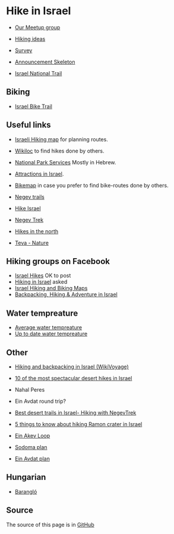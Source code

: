 # Hike in Israel

* [Our Meetup group](https://www.meetup.com/Israel-Hiking-outdoor-fans/)

* [Hiking ideas](hiking-ideas)
* [Survey](survey-2017-12)
* [Announcement Skeleton](announcement-skeleton)
* [Israel National Trail](israel-national-trail)

## Biking

* [Israel Bike Trail](https://ibt.org.il/en/)

## Useful links

* [Israeli Hiking map](https://israelhiking.osm.org.il/) for planning routes.
* [Wikiloc](https://www.wikiloc.com/) to find hikes done by others.
* [National Park Services](http://www.parks.org.il/) Mostly in Hebrew.
* [Attractions in Israel](http://www.attractions-in-israel.com/).
* [Bikemap](https://www.bikemap.net/) in case you prefer to find bike-routes done by others.
* [Negev trails](https://www.negevtrails.com/)
* [Hike Israel](https://hike-israel.com/)

* [Negev Trek](https://www.negevtrek.com/)

* [Hikes in the north](https://www.teva.org.il/?pg=SearchTrips&CategoryID=1686&SubRegionID=9&TripTypeID=&DifficultyID=&FreeTripSearch=&IsPayment=0&IsRecomended=1)
* [Teva - Nature](https://www.teva.org.il/)

## Hiking groups on Facebook

* [Israel Hikes](https://www.facebook.com/groups/1636742616551780/)  OK to post
* [Hiking in Israel](https://www.facebook.com/groups/HikingInIsrael/) asked
* [Israel Hiking and Biking Maps](https://www.facebook.com/groups/994960670559126/)
* [Backpacking, Hiking,& Adventure in Israel](https://www.facebook.com/groups/backpackingisrael/)

## Water tempreature

* [Average water tempreature](https://www.israelweather.co.il/page3.asp?topic_id=76&topic2_id=73&page_id=62)
* [Up to date water tempreature](https://www.israelweather.co.il/forecast/sea.html)

## Other

* [Hiking and backpacking in Israel (WikiVoyage)](https://en.wikivoyage.org/wiki/Hiking_and_backpacking_in_Israel)

* [10 of the most spectacular desert hikes in Israel](https://www.israel21c.org/10-of-the-most-spectacular-desert-hikes-in-israel/)
* Nahal Peres
* Ein Avdat round trip?
* [Best desert trails in Israel- Hiking with NegevTrek](https://www.negevtrek.com/?tours_post=ein-akev-loop)
* [5 things to know about hiking Ramon crater in Israel](https://thesanetravel.com/travels/israel/hiking-ramon-crater-israel)
* [Ein Akev Loop](https://www.negevtrails.com/ein-akev-loop)
* [Sodoma plan](https://israelhiking.osm.org.il/share/NDAOFu1yUG)
* [Ein Avdat plan](https://israelhiking.osm.org.il/share/HOLof5ap2K)

## Hungarian

* [Barangló](http://barangolo.shalom-olim.com/)


## Source

The source of this page is in [GitHub](https://github.com/szabgab/hike-in-israel)


